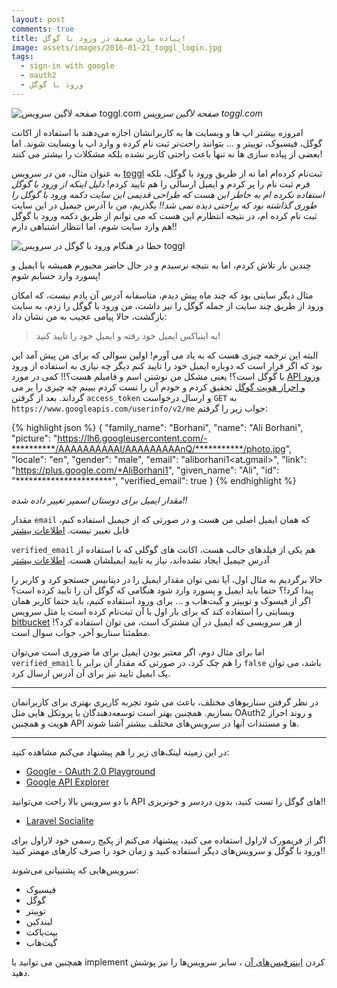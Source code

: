 ```yaml
---
layout: post
comments: true
title: پیاده سازی ضعیف در ورود با گوگل!
image: assets/images/2016-01-21_toggl_login.jpg
tags: 
  - sign-in with google
  - oauth2
  - ورود با گوگل
---
```


![صفحه لاگین سرویس toggl.com]({{site.baseur}}/assets/images/2016-01-21_toggl_login.jpg)
*صفحه لاگین سرویس toggl.com*

امروزه بیشتر اپ ها و وبسایت ها به کاربرانشان اجازه می‌دهند با استفاده از اکانت گوگل، فیسبوک، توییتر و ... بتوانند راحت‌تر ثبت نام کرده و وارد اپ یا وبسایت شوند. اما بعضی از پیاده سازی ها نه تنها باعث راحتی کاربر نشده بلکه مشکلات را بیشتر می کنند!

<!-- more -->

به عنوان مثال، من در سرویس [toggl](https://toggl.com) ثبت‌نام کرده‌ام اما نه از طریق ورود با گوگل، بلکه فرم ثبت نام را پر کردم و ایمیل ارسالی را هم تایید کردم! *دلیل اینکه از ورود با گوگل استفاده نکرده ام به خاطر این هست که طراحی قدیمی این سایت دکمه ورود با گوگل را طوری گذاشته بود که براحتی دیده نمی شد!!* بگذریم، من با آدرس جیمیل در این سایت ثبت نام کرده ام، در نتیجه انتظارم این هست که می توانم از طریق دکمه ورود با گوگل هم وارد سایت شوم، اما انتظار اشتباهی دارم!!

![خطا در هنگام ورود با گوگل در سرویس toggl]({{site.baseurl}}/assets/images/2016-01-21_toggl_sign_in_with_google_failed.jpg)

چندین بار تلاش کردم، اما به نتیجه نرسیدم و در حال حاضر مجبورم همیشه با ایمیل و پسورد وارد حسابم شوم!


مثال دیگر سایتی بود که چند ماه پیش دیدم، متاسفانه آدرس آن یادم نیست، که امکان ورود از طریق چند سایت از جمله گوگل را نیز داشت، من ورود با گوگل را زدم، به سایت بازگشت، حالا پیامی عجیب به من نشان داد:

> به اینباکس ایمیل خود رفته و ایمیل خود را تایید کنید!

البته این ترجمه چیزی هست که به یاد می آورم! اولین سوالی که برای من پیش آمد این بود که اگر قرار است که دوباره ایمیل خود را تایید کنم دیگر چه نیازی به استفاده از ورود با گوگل است؟! یعنی مشکل من نوشتن اسم و فامیلم هست؟!!
کمی در مورد [API ورود و احراز هویت گوگل](https://developers.google.com/identity/protocols/OAuth2) تحقیق کردم و خودم آن را تست کردم ببینم چه چیزی را بر می گرداند. بعد از گرفتن `access_token` و ارسال درخواست `GET` به `https://www.googleapis.com/userinfo/v2/me` جواب زیر را گرفتم:

{% highlight json %}
{
  "family_name": "Borhani",
  "name": "Ali Borhani",
  "picture": "https://lh6.googleusercontent.com/-**********/AAAAAAAAAAI/AAAAAAAAAnQ/***********/photo.jpg",
  "locale": "en",
  "gender": "male",
  "email": "aliborhani1<atـgmail>",
  "link": "https://plus.google.com/+AliBorhani1",
  "given_name": "Ali",
  "id": "**********************",
  "verified_email": true
}
{% endhighlight %}


*مقدار ایمیل برای دوستان اسمپر تغییر داده شده!!*

مقدار `email` که همان ایمیل اصلی من هست و در صورتی که از جیمیل استفاده کنم، قابل تغییر نیست. [اطلاعات بیشتر](https://support.google.com/accounts/answer/6316959?p=emails&hl=en&rd=1)

`verified_email` هم یکی از فیلدهای جالب هست، اکانت های گوگلی که با استفاده از آدرس جیمیل ایجاد نشده‌اند، نیاز به تایید ایمیلشان هست. [اطلاعات بیشتر](https://support.google.com/accounts/answer/63950?hl=en)

حالا برگردیم به مثال اول، آیا نمی توان مقدار ایمیل را در دیتابیس جستجو کرد و کاربر را پیدا کرد!؟ حتما باید ایمیل و پسورد وارد شود هنگامی که گوگل آن را تایید کرده است؟
اگر از فیسوک و توییتر و گیت‌هاب و ... برای ورود استفاده کنیم، باید حتما کاربر همان وبسایتی را استفاده کند که برای بار اول با آن ثبت‌نام کرده است یا مثل سرویس [bitbucket](https://bitbucket.org/)  از هر سرویسی که ایمیل در آن مشترک است، می توان استفاده کرد؟! مطمئنا سناریو آخر، جواب سوال است.

اما برای مثال دوم، اگر معتبر بودن ایمیل برای ما ضروری است می‌توان `verified_email` را هم چک کرد، در صورتی که مقدار آن برابر با `false` باشد، می توان یک ایمیل تایید نیز برای آن آدرس ارسال کرد.

------

در نظر گرفتن سناریوهای مختلف، باعث می شود تجربه کاربری بهتری برای کاربرانمان بسازیم. همچنین بهتر است توسعه‌دهندگان با پروتکل هایی مثل OAuth2 و روند احراز هویت و همچنین API ها و مستندات آنها در سرویس‌های مختلف بیشتر آشنا شوند.

------

در این زمینه لینک‌های زیر را هم پیشنهاد می‌کنم مشاهده کنید:

- [Google - OAuth 2.0 Playground](https://developers.google.com/oauthplayground/)
- [Google API Explorer](https://developers.google.com/apis-explorer/)

با دو سرویس بالا راحت می‌توانید API های گوگل را تست کنید، بدون دردسر و خونریزی!!

- [Laravel Socialite](https://github.com/laravel/socialite)

اگر از فریمورک لاراول استفاده می کنید، پیشنهاد می‌کنم از پکیج رسمی خود لاراول برای ورود با گوگل و سرویس‌های دیگر استفاده کنید و زمان خود را صرف کارهای مهمتر کنید!!

سرویس‌هایی که پشتبیانی می‌شوند:

- فیسبوک
- گوگل
- توییتر
- لیندکین
- بیت‌باکت
- گیت‌هاب

همچنین می توانید با implement کردن [اینترفیس‌های آن](https://github.com/laravel/socialite/tree/2.0/src/Contracts) ، سایر سرویس‌ها را نیز پوشش دهید.
